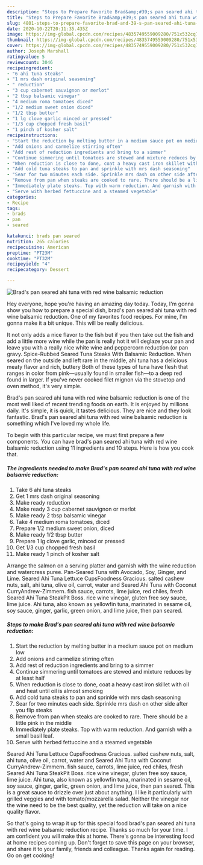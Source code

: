 ```yaml
---
description: "Steps to Prepare Favorite Brad&amp;#39;s pan seared ahi tuna with red wine balsamic reduction"
title: "Steps to Prepare Favorite Brad&amp;#39;s pan seared ahi tuna with red wine balsamic reduction"
slug: 4801-steps-to-prepare-favorite-brad-and-39-s-pan-seared-ahi-tuna-with-red-wine-balsamic-reduction
date: 2020-10-22T20:11:35.435Z
image: https://img-global.cpcdn.com/recipes/4835749559009280/751x532cq70/brads-pan-seared-ahi-tuna-with-red-wine-balsamic-reduction-recipe-main-photo.jpg
thumbnail: https://img-global.cpcdn.com/recipes/4835749559009280/751x532cq70/brads-pan-seared-ahi-tuna-with-red-wine-balsamic-reduction-recipe-main-photo.jpg
cover: https://img-global.cpcdn.com/recipes/4835749559009280/751x532cq70/brads-pan-seared-ahi-tuna-with-red-wine-balsamic-reduction-recipe-main-photo.jpg
author: Joseph Marshall
ratingvalue: 5
reviewcount: 3046
recipeingredient:
- "6 ahi tuna steaks"
- "1 mrs dash original seasoning"
- " reduction"
- "3 cup cabernet sauvignon or merlot"
- "2 tbsp balsamic vinegar"
- "4 medium roma tomatoes diced"
- "1/2 medium sweet onion diced"
- "1/2 tbsp butter"
- "1 lg clove garlic minced or pressed"
- "1/3 cup chopped fresh basil"
- "1 pinch of kosher salt"
recipeinstructions:
- "Start the reduction by melting butter in a medium sauce pot on medium low"
- "Add onions and carmelize stirring often"
- "Add rest of reduction ingredients and bring to a simmer"
- "Continue simmering until tomatoes are stewed and mixture reduces by at least half"
- "When reduction is close to done, coat a heavy cast iron skillet with oil and heat until oil is almost smoking"
- "Add cold tuna steaks to pan and sprinkle with mrs dash seasoning"
- "Sear for two minutes each side. Sprinkle mrs dash on other side after you flip steaks"
- "Remove from pan when steaks are cooked to rare. There should be a little pink in the middle"
- "Immediately plate steaks. Top with warm reduction. And garnish with a small basil leaf."
- "Serve with herbed fettuccine and a steamed vegetable"
categories:
- Recipe
tags:
- brads
- pan
- seared

katakunci: brads pan seared 
nutrition: 265 calories
recipecuisine: American
preptime: "PT23M"
cooktime: "PT32M"
recipeyield: "4"
recipecategory: Dessert

---
```



![Brad&#39;s pan seared ahi tuna with red wine balsamic reduction](https://img-global.cpcdn.com/recipes/4835749559009280/751x532cq70/brads-pan-seared-ahi-tuna-with-red-wine-balsamic-reduction-recipe-main-photo.jpg)

Hey everyone, hope you're having an amazing day today. Today, I'm gonna show you how to prepare a special dish, brad&#39;s pan seared ahi tuna with red wine balsamic reduction. One of my favorites food recipes. For mine, I'm gonna make it a bit unique. This will be really delicious.

It not only adds a nice flavor to the fish but if you then take out the fish and add a little more wine while the pan is really hot it will deglaze your pan and leave you with a really nice white wine and peppercorn reduction (or pan gravy. Spice-Rubbed Seared Tuna Steaks With Balsamic Reduction. When seared on the outside and left rare in the middle, ahi tuna has a delicious meaty flavor and rich, buttery Both of these types of tuna have flesh that ranges in color from pink—usually found in smaller fish—to a deep red found in larger. If you&#39;ve never cooked filet mignon via the stovetop and oven method, it&#39;s very simple.

Brad&#39;s pan seared ahi tuna with red wine balsamic reduction is one of the most well liked of recent trending foods on earth. It is enjoyed by millions daily. It's simple, it is quick, it tastes delicious. They are nice and they look fantastic. Brad&#39;s pan seared ahi tuna with red wine balsamic reduction is something which I've loved my whole life.


To begin with this particular recipe, we must first prepare a few components. You can have brad&#39;s pan seared ahi tuna with red wine balsamic reduction using 11 ingredients and 10 steps. Here is how you cook that.

<!--inarticleads1-->

##### The ingredients needed to make Brad&#39;s pan seared ahi tuna with red wine balsamic reduction:

1. Take 6 ahi tuna steaks
1. Get 1 mrs dash original seasoning
1. Make ready  reduction
1. Make ready 3 cup cabernet sauvignon or merlot
1. Make ready 2 tbsp balsamic vinegar
1. Take 4 medium roma tomatoes, diced
1. Prepare 1/2 medium sweet onion, diced
1. Make ready 1/2 tbsp butter
1. Prepare 1 lg clove garlic, minced or pressed
1. Get 1/3 cup chopped fresh basil
1. Make ready 1 pinch of kosher salt


Arrange the salmon on a serving platter and garnish with the wine reduction and watercress puree. Pan-Seared Tuna with Avocado, Soy, Ginger, and Lime. Seared Ahi Tuna Lettuce CupsFoodness Gracious. salted cashew nuts, salt, ahi tuna, olive oil, carrot, water and Seared Ahi Tuna with Coconut CurryAndrew-Zimmern. fish sauce, carrots, lime juice, red chiles, fresh Seared Ahi Tuna SteakPit Boss. rice wine vinegar, gluten free soy sauce, lime juice. Ahi tuna, also known as yellowfin tuna, marinated in sesame oil, soy sauce, ginger, garlic, green onion, and lime juice, then pan seared. 

<!--inarticleads2-->

##### Steps to make Brad&#39;s pan seared ahi tuna with red wine balsamic reduction:

1. Start the reduction by melting butter in a medium sauce pot on medium low
1. Add onions and carmelize stirring often
1. Add rest of reduction ingredients and bring to a simmer
1. Continue simmering until tomatoes are stewed and mixture reduces by at least half
1. When reduction is close to done, coat a heavy cast iron skillet with oil and heat until oil is almost smoking
1. Add cold tuna steaks to pan and sprinkle with mrs dash seasoning
1. Sear for two minutes each side. Sprinkle mrs dash on other side after you flip steaks
1. Remove from pan when steaks are cooked to rare. There should be a little pink in the middle
1. Immediately plate steaks. Top with warm reduction. And garnish with a small basil leaf.
1. Serve with herbed fettuccine and a steamed vegetable


Seared Ahi Tuna Lettuce CupsFoodness Gracious. salted cashew nuts, salt, ahi tuna, olive oil, carrot, water and Seared Ahi Tuna with Coconut CurryAndrew-Zimmern. fish sauce, carrots, lime juice, red chiles, fresh Seared Ahi Tuna SteakPit Boss. rice wine vinegar, gluten free soy sauce, lime juice. Ahi tuna, also known as yellowfin tuna, marinated in sesame oil, soy sauce, ginger, garlic, green onion, and lime juice, then pan seared. This is a great sauce to drizzle over just about anything. I like it particularly with grilled veggies and with tomato/mozzarella salad. Neither the vinegar nor the wine need to be the best quality, yet the reduction will take on a nice quality flavor. 

So that's going to wrap it up for this special food brad&#39;s pan seared ahi tuna with red wine balsamic reduction recipe. Thanks so much for your time. I am confident you will make this at home. There's gonna be interesting food at home recipes coming up. Don't forget to save this page on your browser, and share it to your family, friends and colleague. Thanks again for reading. Go on get cooking!
